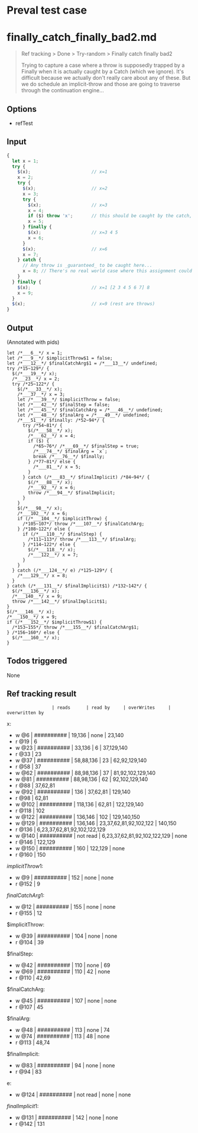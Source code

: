 # Preval test case

# finally_catch_finally_bad2.md

> Ref tracking > Done > Try-random > Finally catch finally bad2
>
> Trying to capture a case where a throw is supposedly trapped by a Finally when it is actually caught by
> a Catch (which we ignore).
> It's difficult because we actually don't really care about any of these. But we do schedule an implicit-throw
> and those are going to traverse through the continuation engine...

## Options

- refTest

## Input

`````js filename=intro
{
  let x = 1;
  try {
    $(x);                       // x=1
    x = 2;
    try {
      $(x);                     // x=2
      x = 3;
      try {
        $(x);                   // x=3
        x = 4;
        if ($) throw 'x';       // this should be caught by the catch, but we ignore this so it says it can reach the outer finally (which it cant)
        x = 5;
      } finally {
        $(x);                   // x=3 4 5
        x = 6;
      }
      $(x);                     // x=6
      x = 7;
    } catch {
      // Any throw is _guaranteed_ to be caught here...
      x = 8; // There's no real world case where this assignment could throw
    }
  } finally {
    $(x);                       // x=1 [2 3 4 5 6 7] 8
    x = 9;
  }
  $(x);                         // x=9 (rest are throws)
}
`````


## Output

(Annotated with pids)

`````filename=intro
let /*___6__*/ x = 1;
let /*___9__*/ $implicitThrow$1 = false;
let /*___12__*/ $finalCatchArg$1 = /*___13__*/ undefined;
try /*15~129*/ {
  $(/*___19__*/ x);
  /*___23__*/ x = 2;
  try /*25~122*/ {
    $(/*___33__*/ x);
    /*___37__*/ x = 3;
    let /*___39__*/ $implicitThrow = false;
    let /*___42__*/ $finalStep = false;
    let /*___45__*/ $finalCatchArg = /*___46__*/ undefined;
    let /*___48__*/ $finalArg = /*___49__*/ undefined;
    /*___51__*/ $finally: /*52~94*/ {
      try /*54~81*/ {
        $(/*___58__*/ x);
        /*___62__*/ x = 4;
        if ($) {
          /*65~76*/ /*___69__*/ $finalStep = true;
          /*___74__*/ $finalArg = `x`;
          break /*___76__*/ $finally;
        } /*77~81*/ else {
          /*___81__*/ x = 5;
        }
      } catch (/*___83__*/ $finalImplicit) /*84~94*/ {
        $(/*___88__*/ x);
        /*___92__*/ x = 6;
        throw /*___94__*/ $finalImplicit;
      }
    }
    $(/*___98__*/ x);
    /*___102__*/ x = 6;
    if (/*___104__*/ $implicitThrow) {
      /*105~107*/ throw /*___107__*/ $finalCatchArg;
    } /*108~122*/ else {
      if (/*___110__*/ $finalStep) {
        /*111~113*/ throw /*___113__*/ $finalArg;
      } /*114~122*/ else {
        $(/*___118__*/ x);
        /*___122__*/ x = 7;
      }
    }
  } catch (/*___124__*/ e) /*125~129*/ {
    /*___129__*/ x = 8;
  }
} catch (/*___131__*/ $finalImplicit$1) /*132~142*/ {
  $(/*___136__*/ x);
  /*___140__*/ x = 9;
  throw /*___142__*/ $finalImplicit$1;
}
$(/*___146__*/ x);
/*___150__*/ x = 9;
if (/*___152__*/ $implicitThrow$1) {
  /*153~155*/ throw /*___155__*/ $finalCatchArg$1;
} /*156~160*/ else {
  $(/*___160__*/ x);
}
`````


## Todos triggered


None


## Ref tracking result


                     | reads      | read by     | overWrites     | overwritten by
x:
  - w @6       | ########## | 19,136      | none           | 23,140
  - r @19      | 6
  - w @23      | ########## | 33,136      | 6              | 37,129,140
  - r @33      | 23
  - w @37      | ########## | 58,88,136   | 23             | 62,92,129,140
  - r @58      | 37
  - w @62      | ########## | 88,98,136   | 37             | 81,92,102,129,140
  - w @81      | ########## | 88,98,136   | 62             | 92,102,129,140
  - r @88      | 37,62,81
  - w @92      | ########## | 136         | 37,62,81       | 129,140
  - r @98      | 62,81
  - w @102     | ########## | 118,136     | 62,81          | 122,129,140
  - r @118     | 102
  - w @122     | ########## | 136,146     | 102            | 129,140,150
  - w @129     | ########## | 136,146     | 23,37,62,81,92,102,122 | 140,150
  - r @136     | 6,23,37,62,81,92,102,122,129
  - w @140     | ########## | not read    | 6,23,37,62,81,92,102,122,129 | none
  - r @146     | 122,129
  - w @150     | ########## | 160         | 122,129        | none
  - r @160     | 150

$implicitThrow$1:
  - w @9             | ########## | 152         | none           | none
  - r @152           | 9

$finalCatchArg$1:
  - w @12            | ########## | 155         | none           | none
  - r @155           | 12

$implicitThrow:
  - w @39            | ########## | 104         | none           | none
  - r @104           | 39

$finalStep:
  - w @42            | ########## | 110         | none           | 69
  - w @69            | ########## | 110         | 42             | none
  - r @110           | 42,69

$finalCatchArg:
  - w @45            | ########## | 107         | none           | none
  - r @107           | 45

$finalArg:
  - w @48            | ########## | 113         | none           | 74
  - w @74            | ########## | 113         | 48             | none
  - r @113           | 48,74

$finalImplicit:
  - w @83            | ########## | 94          | none           | none
  - r @94            | 83

e:
  - w @124           | ########## | not read    | none           | none

$finalImplicit$1:
  - w @131           | ########## | 142         | none           | none
  - r @142           | 131
